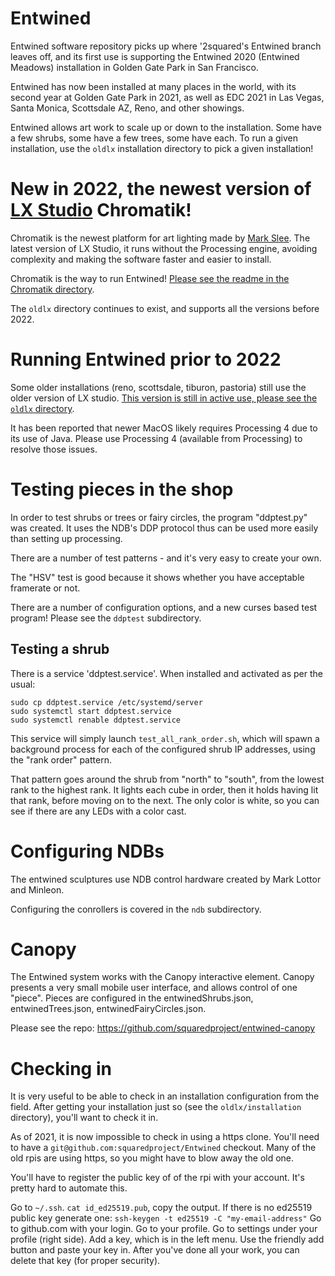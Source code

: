 # Entwined

Entwined software repository picks up where '2squared's Entwined branch leaves off, and its first use is supporting the Entwined 2020 (Entwined Meadows) installation in Golden Gate Park in San Francisco.

Entwined has now been installed at many places in the world, with its second year at Golden Gate Park in
2021, as well as EDC 2021 in Las Vegas, Santa Monica, Scottsdale AZ, Reno, and other showings.

Entwined allows art work to scale up or down to the installation. Some have a few shrubs, some
have a few trees, some have each. To run a given installation, use the `oldlx` installation
directory to pick a given installation!

# New in 2022, the newest version of [LX Studio](http://http://lx.studio/) Chromatik!

Chromatik is the newest platform for art lighting made by [Mark Slee](https://mcslee.com/).
The latest version of LX Studio, it runs without the Processing engine,
avoiding complexity and making the software faster and easier to install.

Chromatik is the way to run Entwined! [Please see the readme in the Chromatik 
directory](chromatik/README.md).

The `oldlx` directory continues to exist, and supports all the versions before 2022. 

# Running Entwined prior to 2022

Some older installations (reno, scottsdale, tiburon, pastoria) still
use the older version of LX studio. [This version is still in active
use, please see the `oldlx` directory](oldlx/README.md). 

It has been reported that newer MacOS likely requires Processing 4 due to its
use of Java. Please use Processing 4 (available from Processing) to resolve those issues.

# Testing pieces in the shop

In order to test shrubs or trees or fairy circles, the program "ddptest.py" was created.
It uses the NDB's DDP protocol thus can be used more easily than setting up processing.

There are a number of test patterns - and it's very easy to create your own.

The "HSV" test is good because it shows whether you have acceptable framerate or not.

There are a number of configuration options, and a new curses based test program! Please
see the `ddptest` subdirectory.

## Testing a shrub

There is a service 'ddptest.service'. When installed and activated as per the usual:
```
sudo cp ddptest.service /etc/systemd/server
sudo systemctl start ddptest.service
sudo systemctl renable ddptest.service
```

This service will simply launch `test_all_rank_order.sh`, which will spawn a background process for each of the configured shrub IP addresses, using the "rank order" pattern.

That pattern goes around the shrub from "north" to "south", from the lowest rank to the highest rank. It lights each cube in order, then it holds having lit that rank, before moving on to the next. The only color is white, so you can see if there are any LEDs
with a color cast.

# Configuring NDBs

The entwined sculptures use NDB control hardware created by Mark Lottor and Minleon.

Configuring the conrollers is covered in the `ndb` subdirectory.

# Canopy

The Entwined system works with the Canopy interactive element. Canopy presents
a very small mobile user interface, and allows control of one "piece". Pieces
are configured in the entwinedShrubs.json, entwinedTrees.json, entwinedFairyCircles.json.

Please see the repo: https://github.com/squaredproject/entwined-canopy

# Checking in

It is very useful to be able to check in an installation configuration from the field. After getting your installation just so (see the `oldlx/installation`
directory), you'll want to check it in.

As of 2021, it is now impossible to check in using a https clone. You'll need to have a `git@github.com:squaredproject/Entwined` checkout. Many of the old
rpis are using https, so you might have to blow away the old one.

You'll have to register the public key of of the rpi with your account. It's pretty hard to automate this.

Go to `~/.ssh`. `cat id_ed25519.pub`, copy the output.
If there is no ed25519 public key generate one: `ssh-keygen -t ed25519 -C "my-email-address"`
Go to github.com with your login. Go to your profile. Go to settings under your profile (right side). Add a key, which is in the left menu. Use the friendly add button and paste your key in. After you've done all your work, you can delete that key (for proper security).

